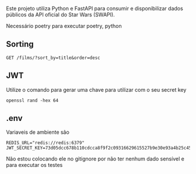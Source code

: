 
Este projeto utiliza Python e FastAPI para consumir e disponibilizar dados públicos da API oficial do Star Wars (SWAPI).

Necessário poetry para executar poetry, python


## Sorting 

```
GET /films/?sort_by=title&order=desc
```


## JWT

Utilize o comando para gerar uma chave para utilizar com o seu secret key

```
openssl rand -hex 64
``` 

## .env

Variaveis de ambiente são 

```
REDIS_URL="redis://redis:6379"
JWT_SECRET_KEY=73d05dcc678b110cdcca8f9f2c09316629615527b9e30e93a4b25c45a4d291fa222268248acc68fea40c8362d8aab8d481daa958de71d8b4e6039bccd9da6a4d
```

Não estou colocando ele no gitignore por não ter nenhum dado sensível e para executar os testes